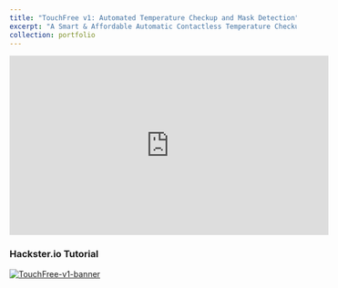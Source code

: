 ```yaml
---
title: "TouchFree v1: Automated Temperature Checkup and Mask Detection"
excerpt: "A Smart & Affordable Automatic Contactless Temperature Checkup and Mask Detection Kiosk using Facial Landmarking and Deep Learning.<img src='/images/TouchFree-v1.jpeg'>"
collection: portfolio
---
```


<iframe width="560" height="315" src="https://www.youtube.com/embed/4M4-VQM6Nvc" title="YouTube video player" frameborder="0" allow="accelerometer; autoplay; clipboard-write; encrypted-media; gyroscope; picture-in-picture" allowfullscreen></iframe>

### Hackster.io Tutorial
<a href="https://www.hackster.io/sakshambhutani2001/touchfree-automated-temperature-checkup-and-mask-detection-2cc337">
    <img alt="TouchFree-v1-banner" src="https://www.sakshambhutani.xyz/images/TouchFree-v1-banner.png">
</a>
